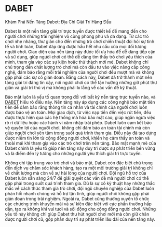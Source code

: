 # DABET

Khám Phá Nền Tảng Dabet: Địa Chỉ Giải Trí Hàng Đầu

Dabet là một nền tảng giải trí trực tuyến được thiết kế để mang đến cho người chơi những trải nghiệm vô cùng phong phú và đa dạng. Từ các trò chơi nhẹ nhàng, thư giãn cho đến những trò chơi chiến thuật đòi hỏi sự tinh tế và tính toán, Dabet đáp ứng được hầu hết nhu cầu của mọi đối tượng người chơi. Giao diện của nền tảng này được tối ưu hóa để dễ dàng tiếp cận và sử dụng, giúp người chơi có thể dễ dàng tìm thấy trò chơi yêu thích của mình, tham gia vào các sự kiện hoặc thử thách mới mẻ. Dabet không chỉ chú trọng đến chất lượng trò chơi mà còn đầu tư vào việc nâng cấp công nghệ, đảm bảo rằng mỗi trải nghiệm của người chơi đều mượt mà và không gặp phải các sự cố gián đoạn. Bằng cách này, Dabet đã trở thành một nền tảng giải trí đáng tin cậy, nơi người chơi có thể tận hưởng những giờ phút thư giãn và giải trí thú vị mà không phải lo lắng về các vấn đề kỹ thuật.

Bảo mật luôn là yếu tố quan trọng đối với bất kỳ nền tảng trực tuyến nào, và <a href="https://dabet-vn.com">DABET</a>  hiểu rõ điều này. Nền tảng này áp dụng các công nghệ bảo mật tiên tiến để đảm bảo rằng thông tin cá nhân và tài chính của người chơi luôn được bảo vệ an toàn. Mọi giao dịch, từ việc nạp tiền đến việc rút tiền, đều được thực hiện qua các hệ thống mã hóa bảo mật cao, giúp ngăn ngừa việc rò rỉ dữ liệu hoặc các hành vi xâm nhập trái phép. Dabet luôn cam kết bảo vệ quyền lợi của người chơi, không chỉ đảm bảo an toàn tài chính mà còn giúp người chơi yên tâm trong suốt quá trình tham gia. Điều này đã tạo dựng được niềm tin lớn từ cộng đồng người chơi, khiến họ cảm thấy an toàn và thoải mái khi tham gia vào các trò chơi trên nền tảng. Bảo mật mạnh mẽ của Dabet chính là yếu tố giúp nền tảng này duy trì được sự phát triển bền vững và là điểm đến lý tưởng cho những người yêu thích giải trí trực tuyến.

Không chỉ tập trung vào trò chơi và bảo mật, Dabet còn đặc biệt chú trọng đến dịch vụ chăm sóc khách hàng, tạo ra một môi trường giải trí không chỉ về chất lượng mà còn về sự hài lòng của người chơi. Đội ngũ hỗ trợ của Dabet luôn sẵn sàng 24/7 để giải quyết các vấn đề mà người chơi có thể gặp phải trong suốt quá trình tham gia. Dù là sự cố kỹ thuật hay những thắc mắc về cách thức tham gia trò chơi, đội ngũ chuyên nghiệp của Dabet luôn phản hồi nhanh chóng và hỗ trợ tận tình, giúp người chơi không gặp phải gián đoạn trong trải nghiệm. Ngoài ra, Dabet cũng thường xuyên tổ chức các chương trình khuyến mãi và sự kiện đặc biệt với các phần thưởng hấp dẫn, tạo ra không khí vui tươi và sôi động cho cộng đồng người chơi. Những yếu tố này không chỉ giúp Dabet thu hút người chơi mới mà còn giữ chân được người chơi cũ, góp phần duy trì sự phát triển lâu dài của nền tảng này.
